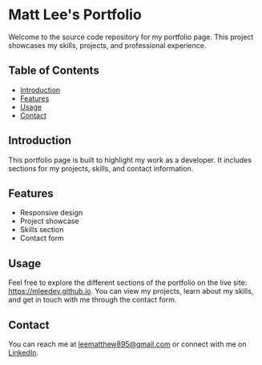 # Matt Lee's Portfolio

Welcome to the source code repository for my portfolio page. This project showcases my skills, projects, and professional experience.

## Table of Contents

- [Introduction](#introduction)
- [Features](#features)
- [Usage](#usage)
- [Contact](#contact)

## Introduction

This portfolio page is built to highlight my work as a developer. It includes sections for my projects, skills, and contact information.

## Features

- Responsive design
- Project showcase
- Skills section
- Contact form

## Usage

Feel free to explore the different sections of the portfolio on the live site: https://mleedev.github.io. You can view my projects, learn about my skills, and get in touch with me through the contact form.

## Contact

You can reach me at [leematthew895@gmail.com](mailto:leematthew895@gmail.com) or connect with me on [LinkedIn](https://www.linkedin.com/in/l-matt-swe).
